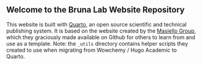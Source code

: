 ## Welcome to the Bruna Lab Website Repository

This website is built with [Quarto](https://quarto.org), an open source scientific and technical publishing system. It is based on the website created by the [Masiello Group](https://github.com/MasielloGroup/MasielloGroupWebsite), which they graciously made available on Github for others to learn from and use as a template. Note: the `_utils` directory contains helper scripts they created to use when migrating from Wowchemy / Hugo Academic to Quarto.

